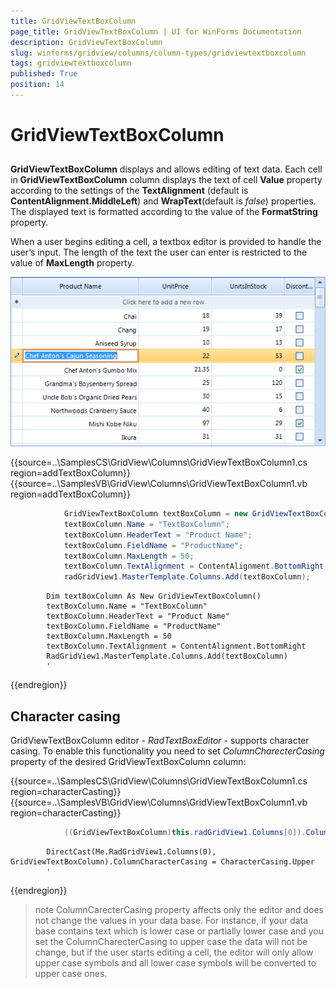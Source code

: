 ```yaml
---
title: GridViewTextBoxColumn
page_title: GridViewTextBoxColumn | UI for WinForms Documentation
description: GridViewTextBoxColumn
slug: winforms/gridview/columns/column-types/gridviewtextboxcolumn
tags: gridviewtextboxcolumn
published: True
position: 14
---
```


# GridViewTextBoxColumn



## 

__GridViewTextBoxColumn__ displays and allows editing of text data. Each cell in __GridViewTextBoxColumn__ column displays the text of cell __Value__ property according to the settings of the __TextAlignment__ (default is __ContentAlignment.MiddleLeft__) and __WrapText__(default is *false*) properties. The displayed text is formatted according to the value of the __FormatString__ property.

When a user begins editing a cell, a textbox editor is provided to handle the user’s input. The length of the text the user can enter is restricted to the value of __MaxLength__ property.

![gridview-columns-gridviewtextboxcolumn 001](images/gridview-columns-gridviewtextboxcolumn001.png)

{{source=..\SamplesCS\GridView\Columns\GridViewTextBoxColumn1.cs region=addTextBoxColumn}} 
{{source=..\SamplesVB\GridView\Columns\GridViewTextBoxColumn1.vb region=addTextBoxColumn}} 

````C#
            GridViewTextBoxColumn textBoxColumn = new GridViewTextBoxColumn();
            textBoxColumn.Name = "TextBoxColumn";
            textBoxColumn.HeaderText = "Product Name";
            textBoxColumn.FieldName = "ProductName";
            textBoxColumn.MaxLength = 50;
            textBoxColumn.TextAlignment = ContentAlignment.BottomRight;
            radGridView1.MasterTemplate.Columns.Add(textBoxColumn);
````
````VB.NET
        Dim textBoxColumn As New GridViewTextBoxColumn()
        textBoxColumn.Name = "TextBoxColumn"
        textBoxColumn.HeaderText = "Product Name"
        textBoxColumn.FieldName = "ProductName"
        textBoxColumn.MaxLength = 50
        textBoxColumn.TextAlignment = ContentAlignment.BottomRight
        RadGridView1.MasterTemplate.Columns.Add(textBoxColumn)
        '
````

{{endregion}} 




## Character casing

GridViewTextBoxColumn editor - *RadTextBoxEditor* - supports character casing. To enable this functionality you need to set *ColumnCharecterCasing* property of the desired GridViewTextBoxColumn column:

{{source=..\SamplesCS\GridView\Columns\GridViewTextBoxColumn1.cs region=characterCasting}} 
{{source=..\SamplesVB\GridView\Columns\GridViewTextBoxColumn1.vb region=characterCasting}} 

````C#
            ((GridViewTextBoxColumn)this.radGridView1.Columns[0]).ColumnCharacterCasing = CharacterCasing.Upper;
````
````VB.NET
        DirectCast(Me.RadGridView1.Columns(0), GridViewTextBoxColumn).ColumnCharacterCasing = CharacterCasing.Upper
        '
````

{{endregion}} 




>note ColumnCarecterCasing property affects only the editor and does not change the values in your data base. For instance, if your data base contains text which is lower case or partially lower case and you set the ColumnCharecterCasing to upper case the data will not be change, but if the user starts editing a cell, the editor will only allow upper case symbols and all lower case symbols will be converted to upper case ones.
>

